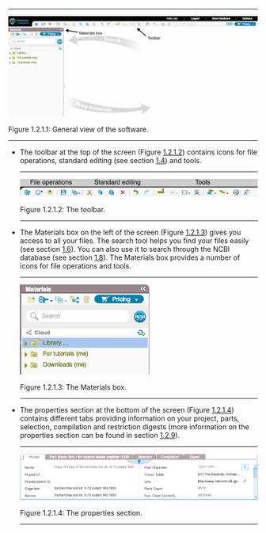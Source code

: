 

------------------------------------------------------------------------

<div class="figure">

<span id="x1-7001r1"></span>
![PIC](../../../pictures/UI_screenshots/general_overview.png)

<div class="caption">

<span class="id">Figure 1.2.1.1: </span><span class="content">General
view of the software.</span>

</div>

</div>

------------------------------------------------------------------------

-   The toolbar at the top of the screen (Figure [1.2.1.2](#x1-7002r2))
    contains icons for file operations, standard editing (see
    section [1.4](#x1-210001.4)) and tools.

    ------------------------------------------------------------------------

    <div class="figure">

    <span id="x1-7002r2"></span>
    ![PIC](../../../pictures/UI_screenshots/toolbar_description.png)
    <div class="caption">

    <span class="id">Figure 1.2.1.2: </span><span class="content">The
    toolbar.</span>

    </div>

    </div>

    ------------------------------------------------------------------------

-   The Materials box on the left of the screen
    (Figure [1.2.1.3](#x1-7003r3)) gives you access to all your files.
    The search tool helps you find your files easily (see
    section [1.6](#x1-340001.6)). You can also use it to search through
    the NCBI database (see section [1.8](#x1-390001.8)). The Materials
    box provides a number of icons for file operations and tools.

    ------------------------------------------------------------------------

    <div class="figure">

    <span id="x1-7003r3"></span>
    ![PIC](../../../pictures/UI_screenshots/materials_box_description.png)
    <div class="caption">

    <span class="id">Figure 1.2.1.3: </span><span class="content">The
    Materials box.</span>

    </div>

    </div>

    ------------------------------------------------------------------------

-   The properties section at the bottom of the screen
    (Figure [1.2.1.4](#x1-7004r4)) contains different tabs providing
    information on your project, parts, selection, compilation and
    restriction digests (more information on the properties section can
    be found in section [1.2.9](#x1-150001.2.9)).

    ------------------------------------------------------------------------

    <div class="figure">

    <span id="x1-7004r4"></span>
    ![PIC](../../../pictures/UI_screenshots/properties_section_description.png)
    <div class="caption">

    <span class="id">Figure 1.2.1.4: </span><span class="content">The
    properties section.</span>

    </div>

    </div>

    ------------------------------------------------------------------------
